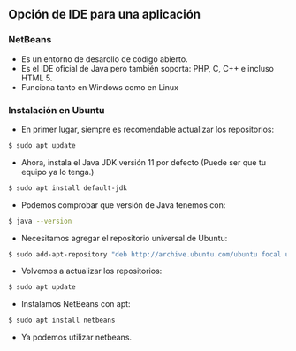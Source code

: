 ## Opción de IDE para una aplicación

### NetBeans
- Es un entorno de desarollo de código abierto.
- Es el IDE oficial de Java pero también soporta: PHP, C, C++ e incluso HTML 5.
- Funciona tanto en Windows como en Linux

### Instalación en Ubuntu
- En primer lugar, siempre es recomendable actualizar los repositorios:
``` bash
$ sudo apt update
```
- Ahora, instala el Java JDK versión 11 por defecto (Puede ser que tu equipo ya lo tenga.)
``` bash
$ sudo apt install default-jdk
```
- Podemos comprobar que versión de Java tenemos con:
``` bash
$ java --version
```
- Necesitamos agregar el repositorio universal de Ubuntu:
``` bash
$ sudo add-apt-repository "deb http://archive.ubuntu.com/ubuntu focal universe"
```
- Volvemos a actualizar los repositorios:
``` bash
$ sudo apt update
```
- Instalamos NetBeans con apt:
``` bash
$ sudo apt install netbeans
```
- Ya podemos utilizar netbeans.